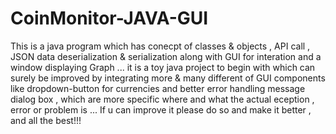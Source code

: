 # CoinMonitor-JAVA-GUI
This is a java program which has conecpt of classes & objects , API call , JSON data deserialization & serialization along with GUI for interation and a window displaying Graph ... it is a toy java project to begin with which can surely be improved by integrating more & many different of GUI components like dropdown-button for currencies and better error handling message dialog box , which are more specific where and what the actual eception , error or problem  is ...
If u can improve it please do so and make it better , and all the best!!!
